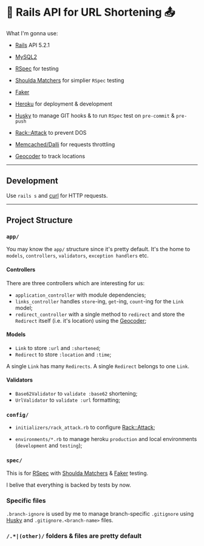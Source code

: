 # :postbox: Rails API for URL Shortening :outbox_tray:

What I'm gonna use:

* [Rails](https://github.com/rails/rails) API 5.2.1

* [MySQL2](https://github.com/brianmario/mysql2)

* [RSpec](https://github.com/rspec/rspec-rails) for testing

* [Shoulda Matchers](https://github.com/thoughtbot/shoulda-matchers) for simplier `RSpec` testing

* [Faker](https://github.com/stympy/faker)

* [Heroku](https://heroku.com/) for deployment & development

* [Husky](https://github.com/typicode/husky) to manage GIT hooks & to run `RSpec` test on `pre-commit` & `pre-push`

* [Rack::Attack](https://github.com/kickstarter/rack-attack) to prevent DOS
* [Memcached/Dalli](https://github.com/petergoldstein/dalli) for requests throttling

* [Geocoder](https://github.com/alexreisner/geocoder) to track locations

----

## Development

Use `rails s` and [curl](https://github.com/curl/curl) for HTTP requests.

---

## Project Structure

### `app/`

You may know the `app/` structure since it's pretty default. It's the home to `models`, `controllers`, `validators`, `exception handlers` etc.

#### Controllers

There are three controllers which are interesting for us:
* `application_controller` with module dependencies;
* `links_controller` handles `store`-ing, `get`-ing, `count`-ing for the `Link` model;
* `redirect_controller` with a single method to `redirect` and store the `Redirect` itself (i.e. it's location) using the [Geocoder](https://github.com/alexreisner/geocoder);

#### Models

* `Link` to store `:url` and `:shortened`;
* `Redirect` to store `:location` and `:time`;

A single `Link` has many `Redirects`. A single `Redirect` belongs to one `Link`.

#### Validators

* `Base62Validator` to `validate :base62` shortening;
* `UrlValidator` to `validate :url` formatting;

### `config/`

* `initializers/rack_attack.rb` to configure [Rack::Attack](https://github.com/kickstarter/rack-attack);

* `environments/*.rb` to manage heroku `production` and local environments (`development` and `testing`);

### `spec/`

This is for [RSpec](https://github.com/rspec/rspec-rails) with [Shoulda Matchers](https://github.com/thoughtbot/shoulda-matchers) & [Faker](https://github.com/stympy/faker) testing.

I belive that everything is backed by tests by now.

### Specific files

`.branch-ignore` is used by me to manage branch-specific `.gitignore` using [Husky](https://github.com/typicode/husky) and `.gitignore.<branch-name>` files.

### `/.*|(other)/` folders & files are pretty default
